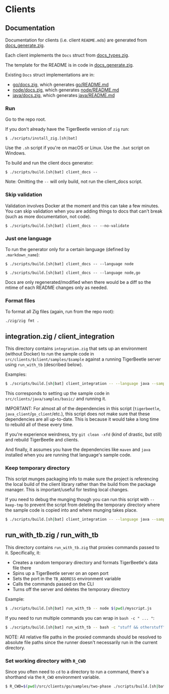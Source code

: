 # Clients

## Documentation

Documentation for clients (i.e. client `README.md`s) are generated
from [docs_generate.zig](./docs_generate.zig).

Each client implements the `Docs` struct from
[docs_types.zig](./docs_types.zig).

The template for the README is in code in
[docs_generate.zig](./docs_generate.zig).

Existing `Docs` struct implementations are in:

* [go/docs.zig](./go/docs.zig), which generates [go/README.md](./go/README.md)
* [node/docs.zig](./node/docs.zig), which generates [node/README.md](./node/README.md)
* [java/docs.zig](./java/docs.zig), which generates [java/README.md](./java/README.md)

### Run

Go to the repo root.

If you don't already have the TigerBeetle version of `zig` run:

```console
$ ./scripts/install_zig.[sh|bat]
```

Use the `.sh` script if you're on macOS or Linux. Use the `.bat`
script on Windows.

To build and run the client docs generator:

```console
$ ./scripts/build.[sh|bat] client_docs --
```

Note: Omitting the `--` will only build, not run the client_docs script.

### Skip validation

Validation involves Docker at the moment and this can take a few
minutes. You can skip validation when you are adding things to docs
that can't break (such as more documentation, not code).

```console
$ ./scripts/build.[sh|bat] client_docs -- --no-validate
```

### Just one language

To run the generator only for a certain language (defined by `.markdown_name`):

```console
$ ./scripts/build.[sh|bat] client_docs -- --language node
```

```console
$ ./scripts/build.[sh|bat] client_docs -- --language node,go
```

Docs are only regenerated/modified when there would be a diff so the
mtime of each README changes only as needed.

### Format files

To format all Zig files (again, run from the repo root):

```console
./zig/zig fmt .
```


## integration.zig / client_integration

This directory contains `integration.zig` that sets up an environment
(without Docker) to run the sample code in
`src/clients/$client/samples/$sample` against a running TigerBeetle
server using `run_with_tb` (described below).

Examples:

```bash
$ ./scripts/build.[sh|bat] client_integration -- --language java --sample basic
```

This corresponds to setting up the sample code in
`src/clients/java/samples/basic/` and running it.

IMPORTANT: For almost all of the dependencies in this script
(`tigerbeetle`, `java_client`/`go_client`/etc.), this script does not
make sure that these dependencies are all up-to-date. This is because
it would take a long time to rebuild all of these every time.

If you're experience weirdness, try `git clean -xfd` (kind of drastic,
but still) and rebuild TigerBeetle and clients.

And finally, it assumes you have the dependencies like `maven` and
`java` installed when you are running that language's sample code.

### Keep temporary directory

This script munges packaging info to make sure the project is
referencing the local build of the client library rather than the
build from the package manager. This is important/useful for testing
local changes.

If you need to debug the munging though you can run this script with
`--keep-tmp` to prevent the script from deleting the temporary
directory where the sample code is copied into and where munging takes
place.

```bash
$ ./scripts/build.[sh|bat] client_integration -- --language java --sample basic --keep-tmp
```

## run_with_tb.zig / run_with_tb

This directory contains `run_with_tb.zig` that proxies commands passed
to it. Specifically, it:

* Creates a random temporary directory and formats TigerBeetle's data file there
* Spins up a TigerBeetle server on an open port
* Sets the port in the `TB_ADDRESS` environment variable
* Calls the commands passed on the CLI
* Turns off the server and deletes the temporary directory

Example:

```bash
$ ./scripts/build.[sh|bat] run_with_tb -- node $(pwd)/myscript.js
```

If you need to run multiple commands you can wrap in `bash -c " ... "`:

```bash
$ ./scripts/build.[sh|bat] run_with_tb -- bash -c "stuff && otherstuff"
```

NOTE: All relative file paths in the proxied commands should be
resolved to absolute file paths since the runner doesn't necessarily
run in the current directory.

### Set working directory with `R_CWD`

Since you often need to `cd` to a directory to run a command, there's
a shorthand via the `R_CWD` environment variable.

```bash
$ R_CWD=$(pwd)/src/clients/go/samples/two-phase ./scripts/build.[sh|bat] run_with_tb -- go run main.go
```
